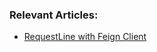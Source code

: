 
### Relevant Articles:
- [RequestLine with Feign Client](https://www.baeldung.com/feign-requestline)
